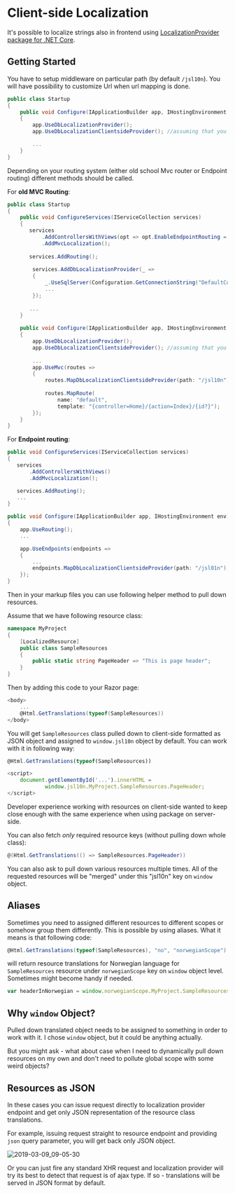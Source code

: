 # Client-side Localization

It's possible to localize strings also in frontend using [LocalizationProvider package for .NET Core](https://www.nuget.org/packages/LocalizationProvider.AspNetCore/).

## Getting Started

You have to setup middleware on particular path (by default `/jsl10n`). You will have possibility to customize Url when url mapping is done.

```csharp
public class Startup
{
    public void Configure(IApplicationBuilder app, IHostingEnvironment env)
    {
        app.UseDbLocalizationProvider();
        app.UseDbLocalizationClientsideProvider(); //assuming that you like also Javascript

        ...
    }
}
```

Depending on your routing system (either old school Mvc router or Endpoint routing) different methods should be called.

For **old MVC Routing**:

```csharp
public class Startup
{
    public void ConfigureServices(IServiceCollection services)
    {
       services
           .AddControllersWithViews(opt => opt.EnableEndpointRouting = false)
           .AddMvcLocalization();
           
       services.AddRouting();
    
        services.AddDbLocalizationProvider(_ =>
        {
            _.UseSqlServer(Configuration.GetConnectionString("DefaultConnection"));
            ...
        });
    
       ...
    }
    
    public void Configure(IApplicationBuilder app, IHostingEnvironment env)
    {
        app.UseDbLocalizationProvider();
        app.UseDbLocalizationClientsideProvider(); //assuming that you like also Javascript
    
        ...
        app.UseMvc(routes =>
        {
            routes.MapDbLocalizationClientsideProvider(path: "/jsl10n"); // assuming that you are mapping on /jsl10n/...
    
            routes.MapRoute(
                name: "default",
                template: "{controller=Home}/{action=Index}/{id?}");
        });
    }
}
```

For **Endpoint routing**:

```csharp
public void ConfigureServices(IServiceCollection services)
{
   services
       .AddControllersWithViews()
       .AddMvcLocalization();

   services.AddRouting();
   ...
}

public void Configure(IApplicationBuilder app, IHostingEnvironment env)
{
    app.UseRouting();
    ...

    app.UseEndpoints(endpoints =>
    {
        ...
        endpoints.MapDbLocalizationClientsideProvider(path: "/jsl01n"); // assuming that you are mapping on /jsl10n/...
    });
}
```

Then in your markup files you can use following helper method to pull down resources.

Assume that we have following resource class:

```csharp
namespace MyProject
{
    [LocalizedResource]
    public class SampleResources
    {
        public static string PageHeader => "This is page header";
    }
}
```

Then by adding this code to your Razor page:

```csharp
<body>
    ...
    @Html.GetTranslations(typeof(SampleResources))
</body>
```

You will get `SampleResources` class pulled down to client-side formatted as JSON object and assigned to `window.jsl10n` object by default. You can work with it in following way:

```javascript
@Html.GetTranslations(typeof(SampleResources))

<script>
    document.getElementById('...').innerHTML = 
            window.jsl10n.MyProject.SampleResources.PageHeader;
</script>
```

Developer experience working with resources on client-side wanted to keep close enough with the same experience when using package on server-side.

You can also fetch *only* required resource keys (without pulling down whole class):

```csharp
@(Html.GetTranslations(() => SampleResources.PageHeader))
```

You can also ask to pull down various resources multiple times. All of the requested resources will be "merged" under this "jsl10n" key on `window` object.

## Aliases

Sometimes you need to assigned different resources to different scopes or somehow group them differently. This is possible by using aliases. What it means is that following code:

```csharp
@Html.GetTranslations(typeof(SampleResources), "no", "norwegianScope")
```

will return resource translations for Norwegian language for `SampleResources` resource under `norwegianScope` key on `window` object level. Sometimes might become handy if needed.

```javascript
var headerInNorwegian = window.norwegianScope.MyProject.SampleResources.PageHeader;
```

## Why `window` Object?

Pulled down translated object needs to be assigned to something in order to work with it. I chose `window` object, but it could be anything actually.

But you might ask - what about case when I need to dynamically pull down resources on my own and don't need to pollute global scope with some weird objects?

## Resources as JSON

In these cases you can issue request directly to localization provider endpoint and get only JSON representation of the resource class translations.

For example, issuing request straight to resource endpoint and providing `json` query parameter, you will get back only JSON object.

![2019-03-09_09-05-30](https://blog.tech-fellow.net/content/images/2019/03/2019-03-09_09-05-30.png)

Or you can just fire any standard XHR request and localization provider will try its best to detect that request is of ajax type. If so - translations will be served in JSON format by default.
